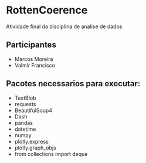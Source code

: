# RottenCoerence
Atividade final da disciplina de analise de dados

## Participantes
- Marcos Moreira
- Valmir Francisco

## Pacotes necessarios para executar:
- TextBlob
- requests
- BeautifulSoup4
- Dash
- pandas
- datetime
- numpy
- plotly.express
- plotly.graph_objs
- from collections import deque
